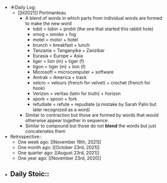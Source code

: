 - ☀️Daily Log:
    - [[til2021]] Portmanteau
        - A blend of words in which parts from individual words are formed to make the new word
            - tobit = tobin + probit (the one that started this rabbit hole)
            - smog = smoke + fog
            - motel = motor + hotel
            - brunch = breakfast + lunch
            - Tanzania = Tanganyika + Zanzibar
            - Eurasia = Europe + Asia
            - liger = lion (m) + tiger (f)
            - tigon = tiger (m) + lion (f)
            - Microsoft = microcomputer + software
            - Amtrak = America + track
            - velcro = velours (french for velvet) + crochet (french for hook)
            - Verizon = veritas (latin for truth) + horizon
            - spork = spoon + fork
            - refudiate = refute + repudiate (a mistake by Sarah Palin but later recognized as a word)
        - Similar to contraction but those are formed by words that would otherwise appear together in sequence
        - Similar to compound but those do not __blend__ the words but just concatenates them
- Retrospective::
    - One week ago: [[November 16th, 2021]]
    - One month ago: [[October 23rd, 2021]]
    - One quarter ago: [[August 23rd, 2021]]
    - One year ago: [[November 23rd, 2020]]
- Daily Stoic::
    -
